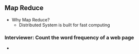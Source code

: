 ## Map Reduce
- Why Map Reduce?
	- Distributed System is built for fast computing

### Interviewer: Count the word frequency of a web page
- 
<!--stackedit_data:
eyJoaXN0b3J5IjpbLTUxMzk3ODgxOSw3MzA5OTgxMTZdfQ==
-->